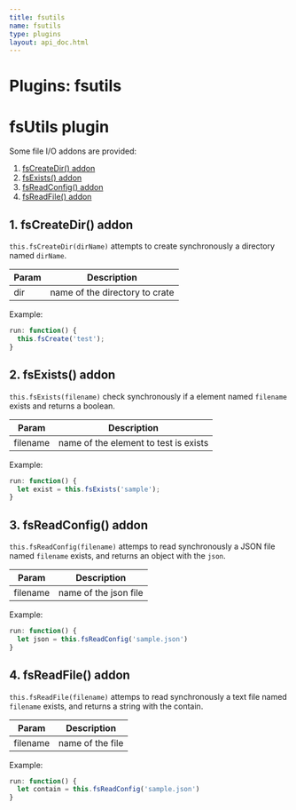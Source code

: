 ```yaml
---
title: fsutils
name: fsutils
type: plugins
layout: api_doc.html
---
```

# Plugins: fsutils


# fsUtils plugin

Some file I/O addons are provided:

1. [fsCreateDir() addon](#fsCreateDir)
1. [fsExists() addon](#fsExists)
1. [fsReadConfig() addon](#fsReadConfig)
1. [fsReadFile() addon](#fsReadFile)

## <a name="fsCreateDir"></a>1. fsCreateDir() addon

`this.fsCreateDir(dirName)` attempts to create synchronously a directory named `dirName`.

| Param | Description |
| --- | --- |
| dir | name of the directory to crate |

Example:

```javascript
run: function() {
  this.fsCreate('test');
}
```

## <a name="fsExists"></a>2. fsExists() addon

`this.fsExists(filename)` check synchronously if a element named `filename` exists and returns a boolean.

| Param | Description |
| --- | --- |
| filename | name of the element to test is exists |

Example:

```javascript
run: function() {
  let exist = this.fsExists('sample');
}
```

## <a name="fsReadConfig"></a>3. fsReadConfig() addon

`this.fsReadConfig(filename)` attemps to read synchronously a JSON file named `filename` exists, and returns an object with the `json`.

| Param | Description |
| --- | --- |
| filename | name of the json file |

Example:

```javascript
run: function() {
  let json = this.fsReadConfig('sample.json')
}
```

## <a name="fsReadFile"></a>4. fsReadFile() addon

`this.fsReadFile(filename)` attemps to read synchronously a text file named `filename` exists, and returns a string with the contain.

| Param | Description |
| --- | --- |
| filename | name of the file |

Example:

```javascript
run: function() {
  let contain = this.fsReadConfig('sample.json')
}
```



